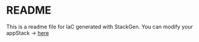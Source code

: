 # README
This is a readme file for IaC generated with StackGen.
You can modify your appStack -> [here](http://main.dev.stackgen.com/appstacks/a32a2e6b-bb3a-4167-b22a-557abc1c946c)
